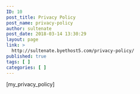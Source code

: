 ```yaml
---
ID: 10
post_title: Privacy Policy
post_name: privacy-policy
author: sultenate
post_date: 2018-03-14 13:30:29
layout: page
link: >
  http://sultenate.byethost5.com/privacy-policy/
published: true
tags: [ ]
categories: [ ]
---
```

[my_privacy_policy]